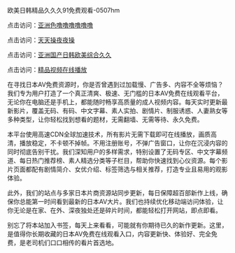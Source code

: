 欧美日韩精品久久久91免费观看-0507hm


点击访问：<a href="https://bered.pages.dev/">亚洲色噜噜噜噜噜噜</a>

点击访问：<a href="https://fdhf-454.pages.dev/">天天操夜夜操</a>

点击访问：<a href="https://bered.pages.dev/">亚洲国产日韩欧美综合久久</a>

点击访问：<a href="https://rtj-3zo.pages.dev/">精品视频在线播放</a>


在寻找日本AV免费资源时，你是否曾遇到过加载慢、广告多、内容不全等烦恼？我们专为用户打造了一个真正清爽、极速、无门槛的日本AV免费在线观看平台，无论你在电脑还是手机上，都能随时畅享高质量的成人视频内容。每天实时更新最新影片，覆盖无码、有码、中文字幕、素人实拍、剧情片、制服诱惑、人妻熟女等多种类型，让你轻松找到想看的题材，无需翻墙、无需等待、永久免费。

本平台使用高速CDN全球加速技术，所有影片无需下载即可在线播放，画质高清，播放稳定，不卡顿不掉帧。不用注册账号，不弹广告窗口，让你在沉浸内容的同时彻底告别干扰。我们深知用户的多样需求，特别设置了无码专区、中文字幕频道、每日热门推荐榜、素人精选分类等子栏目，帮助你快速找到心仪资源。每个影片页面都配有剧情简介、女优介绍、标签筛选与相关推荐，打造专业且易用的观影体验。

此外，我们的站点与多家日本片商资源站同步更新，每日保障超百部新作上线，确保你总能第一时间看到最新的日本AV大片。我们也持续优化移动端访问体验，让你无论是在家、在外、深夜独处还是碎片时间，都能轻松打开网站，即点即看。

别忘了将本站加入书签，每天上来看看，可能就有你期待已久的新作更新。这里，是值得你长期收藏的日本AV免费在线观看入口，内容更新快、体验好、完全免费，是老司机们口口相传的看片首选地。


<span style="display:none;">[Canonical link](https://github.com/tt65065/540546 ）</span>
